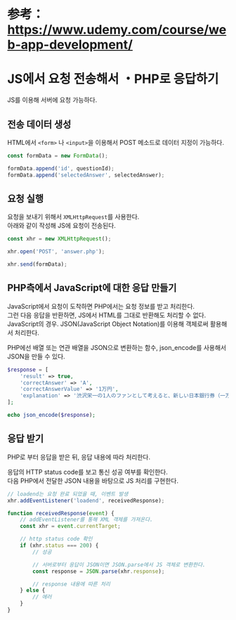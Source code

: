# 参考：https://www.udemy.com/course/web-app-development/

# JS에서 요청 전송해서 ・PHP로 응답하기
JS를 이용해 서버에 요청 가능하다.

## 전송 데이터 생성
HTML에서 `<form>` 나 `<input>`을 이용해서 POST 메소드로 데이터 지정이 가능하다.  


```js
const formData = new FormData();

formData.append('id', questionId);
formData.append('selectedAnswer', selectedAnswer);
```

## 요청 실행
요청을 보내기 위해서 `XMLHttpRequest`를 사용한다.   
아래와 같이 작성해 JS에 요청이 전송된다.

```js
const xhr = new XMLHttpRequest();

xhr.open('POST', 'answer.php');

xhr.send(formData);
```

## PHP측에서 JavaScript에 대한 응답 만들기
JavaScript에서 요청이 도착하면 PHP에서는 요청 정보를 받고 처리한다.  
그런 다음 응답을 반환하면, JS에서 HTML를 그대로 반환해도 처리할 수 없다.   
JavaScript의 경우. JSON(JavaScript Object Notation)를 이용해 객체로써 활용해서 처리한다.

PHP에선 배열 또는 연관 배열을 JSON으로 변환하는 함수, json_encode를 사용해서 JSON을 만들 수 있다.

```php
$response = [
    'result' => true,
    'correctAnswer' => 'A',
    'correctAnswerValue' => '1万円',
    'explanation' => '渋沢栄一の1人のファンとして考えると、新しい日本銀行券（一万円札）が新たなファングッズの一つになります（？）',
];

echo json_encode($response);
```

## 응답 받기
PHP로 부터 응답을 받은 뒤, 응답 내용에 따라 처리한다.

응답의 HTTP status code를 보고 통신 성공 여부를 확인한다.   
다음 PHP에서 전달한 JSON 내용을 바탕으로 JS 처리를 구현한다.

```js
// loadend는 요청 완료 되었을 때, 이벤트 발생
xhr.addEventListener('loadend', receivedResponse);

function receivedResponse(event) {
    // addEventListener를 통해 XML 객체를 가져온다.
    const xhr = event.currentTarget;

    // http status code 확인
    if (xhr.status === 200) {
        // 성공

        // 서버로부터 응답이 JSON이면 JSON.parse에서 JS 객체로 변환한다.
        const response = JSON.parse(xhr.response);

        // response 내용에 따른 처리
    } else {
        // 에러
    }
}
```